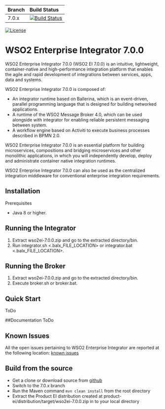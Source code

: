 |  Branch | Build Status |
| :------------ |:-------------
| 7.0.x      | [![Build Status](https://wso2.org/jenkins/view/products/job/products/job/product-ei_7.0.x/badge/icon)](https://wso2.org/jenkins/view/products/job/products/job/product-ei_7.0.x) |
[![License](https://img.shields.io/badge/License-Apache%202.0-blue.svg)](https://opensource.org/licenses/Apache-2.0)

# WSO2 Enterprise Integrator 7.0.0
WSO2 Enterprise Integrator 7.0.0 (WSO2 EI 7.0.0) is an intuitive, lightweight, container-native
and high-performance integration platform that enables the agile and rapid development of integrations between services, 
apps, data and systems.

WSO2 Enterprise Integrator 7.0.0 is composed of:

- An integrator runtime based on Ballerina, 
which is an event-driven, parallel programming language that is designed for building networked applications.
- A runtime of the WSO2 Message Broker 4.0, 
which can be used alongside with integrator for enabling reliable persistent messaging between system.
- A workflow engine based on Activiti to execute business processes described in BPMN 2.0.

WSO2 Enterprise Integrator 7.0.0 is an essential platform for building microservices, compositions and
bridging microservices and other monolithic applications, in which you will independently develop,
deploy and administrate container native integration runtimes.

WSO2 Enterprise Integrator 7.0.0 can also be used as the centralized integration middleware for conventional
enterprise integration requirements.

## Installation
Prerequisites
- Java 8 or higher. 


## Running the Integrator
1. Extract  wso2ei-7.0.0.zip and go to the extracted directory/bin.
2. Run integrator.sh <.balx_FILE_LOCATION> or integrator.bat <.balx_FILE_LOCATION>.
   
## Running the Broker
1. Extract wso2ei-7.0.0.zip and go to the extracted directory/bin.
2. Execute broker.sh or broker.bat.

## Quick Start
ToDo

##Documentation 
ToDo 

## Known Issues
All the open issues pertaining to WSO2 Enterprise Integrator are reported at the following location:
[known issues](https://github.com/wso2/product-ei/issues?q=is%3Aopen+is%3Aissue+label%3AEI7)

## Build from the source
- Get a clone or download source from [github](https://github.com/wso2/product-ei)
- Switch to the 7.0.x branch
- Run the Maven command ``mvn clean install`` from the root directory
- Extract the Product EI distribution created at product-ei/distribution/target/wso2ei-7.0.0.zip in to your local directory


